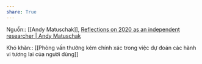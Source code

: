 ```yaml
---
share: True
---
```

Nguồn:: [[Andy Matuschak]], [Reflections on 2020 as an independent researcher | Andy Matuschak](https://andymatuschak.org/2020/)

Khó khăn:: [[Phỏng vấn thường kém chính xác trong việc dự đoán các hành vi tương lai của người dùng]]
